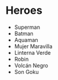 # Heroes

* Superman
* Batman
* Aquaman
* Mujer Maravilla
* Linterna Verde
* Robin
* Volcán Negro
* Son Goku

